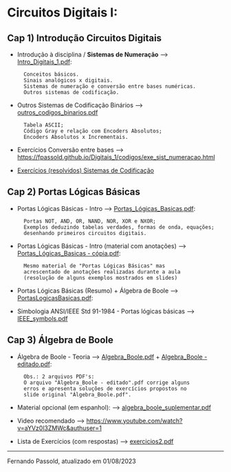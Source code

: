 # Circuitos Digitais I:

## Cap 1) Introdução Circuitos Digitais

* Introdução à disciplina / **Sistemas de Numeração** --> [Intro_Digitais_1.pdf](cap1/Intro_Digitais_1.pdf):

		Conceitos básicos.
		Sinais analógicos x digitais.
		Sistemas de numeração e conversão entre bases numéricas.
		Outros sistemas de codificação.

* Outros Sistemas de Codificação Binários --> [outros_codigos_binarios.pdf](cap1/outros_codigos_binarios.pdf)

		Tabela ASCII;
		Código Gray e relação com Encoders Absolutos;
		Encoders Absolutos x Incrementais.

* Exercícios Conversão entre bases
        --> https://fpassold.github.io/Digitais_1/codigos/exe_sist_numeracao.html


* [Exercícios (resolvidos) Sistemas de Codificação](cap1/exemplos_conversao_base.html) <!-- [exemplos_conversao_base.pdf](cap1/) -->

## Cap 2) Portas Lógicas Básicas

* Portas Lógicas Básicas - Intro --> [Portas_Lógicas_Basicas.pdf](cap2/Portas_Logicas_Basicas.pdf):

        Portas NOT, AND, OR, NAND, NOR, XOR e NXOR;
        Exemplos deduzindo tabelas verdades, formas de onda, equações;
        desenhando primeiros circuitos digitais.

* Portas Lógicas Básicas - Intro (material com anotações) --> [Portas_Lógicas_Basicas - cópia.pdf](cap2/Portas_Logicas_Basicas%20-%20cópia.pdf):

        Mesmo material de "Portas Lógicas Básicas" mas
		acrescentado de anotações realizadas durante a aula
		(resolução de alguns exemplos mostrados em slides)

<!--
		2.2) Aula (gravada): Portas Lógicas BásicasItem postado: 11 de ago. de 2022
		2.3) Aula (gravada): Portas lógicas básicas - exemplos (10.08.2021)Item postado: 11 de ago. de 2022
		2.4) Aula Gravada: Portas XOR NXOR - equações - exercícios portas básicas (10.08.2021)Item postado: 11 de ago. de 2022
--> 

* Portas Lógicas Básicas (Resumo) + Álgebra de Boole --> [PortasLogicasBasicas.pdf](cap2/PortasLogicasBasicas.pdf):

* Simbologia ANSI/IEEE Std 91-1984 - Portas lógicas básicas --> [IEEE_symbols.pdf](cap2/IEEE_Symbols.pdf)

## Cap 3) Álgebra de Boole

* Álgebra de Boole - Teoria --> [Algebra_Boole.pdf](cap3/Algebra_Boole.pdf) + [Algebra_Boole - editado.pdf](cap3/Algebra_Boole%20-%20editado.pdf):

        Obs.: 2 arquivos PDF's:
        O arquivo "Álgebra_Boole - editado".pdf corrige alguns
		erros e apresenta soluções de exercícios propostos no
		slide original "Álgebra_Boole.pdf".

* Material opcional (em espanhol): --> [algebra_boole_suplementar.pdf](cap3/algebra_boole_suplementar.pdf)

* Video recomendado --> https://www.youtube.com/watch?v=aYVz0l3ZMWc&authuser=1

* Lista de Exercícios (com respostas) --> [exercicios2.pdf](cap3/exercicios2.pdf)
  
---

<!-- Material abaixo ainda necessita ser editado 
		Trabalho Final (2022/2)Item postado: 28 de nov. de 2022
Cap 6) Aritmética Binária Digital
Cap 6) Aritmética Binária Digital

		6.5) ExercíciosItem postado: 7 de nov. de 2022
		6.4) Circuitos ExemploItem postado: 7 de nov. de 2022
		6.3) Somadores BCD + ULA'sItem postado: 7 de nov. de 2022
		6.2) Circuitos Aritméticos Binários.Item postado: 7 de nov. de 2022
		6.1) Números inteiros com sinal (Intro. Sist. Arit. Binários)Item postado: 7 de nov. de 2022
Cap 5) Funções Lógicas
Cap 5) Funções Lógicas

		Exercícios para 2a-ProvaItem postado: 7 de nov. de 2022
		5.1) Funções LógicasItem postado: 17 de out. de 2022
		5.2) Pastilhas MSIItem postado: 17 de out. de 2022
		5.3) Avaliação (complementar) - Funções Lógicas - 1Item postado: 17 de out. de 2022
Cap 4) Mapas de Karnaugh
Cap 4) Mapas de Karnaugh

		4.1 Mapas de Karnaugh (slides)Item postado: 10 de out. de 2022
		4.2 Mapas de Karnaugh (2a-parte: "Aplicações").Item postado: 10 de out. de 2022
Tutoriais
Tutoriais

		Uso do LogiSim (Soft free Simulação)Item postado: 20 de set. de 2022
		Video: Uso do LogiSimItem postado: 20 de set. de 2022
		Vídeo: Uso do ProteusItem postado: 20 de set. de 2022

Exercícios 1a-Prova
Exercícios 1a-Prova

		Exercícios sugeridos para 1a-provaItem postado: 20 de set. de 2022

-->

Fernando Passold, atualizado em 01/08/2023
